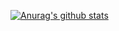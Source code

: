 [![Anurag's github stats](https://github-readme-stats.vercel.app/api?username=PeterChen1997)](https://github.com/anuraghazra/github-readme-stats)

